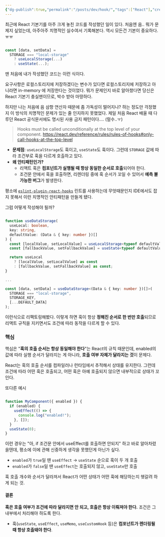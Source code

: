 ```yaml
---
{"dg-publish":true,"permalink":"/posts/dev/hook/","tags":["React"],"created":"2025-05-04","updated":"2025-05-04T22:30:00"}
---
```


최근에 React 기본기를 아주 크게 놓친 코드를 작성했던 일이 있다. 처음엔 음.. 뭐가 문제지 싶었는데, 아주아주 치명적인 실수여서 기록해본다. 역시 모든건 기본이 중요하다. ㅠㅠ

```ts

const [data, setData] =
  STORAGE === "local-storage"
    ? useLocalStorage(...)
    : useState(...);

```

맨 처음에 내가 작성했던 코드는 이런 식이다. 

요구사항은 로컬스토리지에 저장하겠다는 변수가 있다면 로컬스토리지에 저장하고 아니라면 in-memory 에 저장한다는 것이었다. 뭐가 문제인지 바로 알아챘다면 당신은 React 기본기 충실맨이므로, 박수 받아 마땅하다.

하지만 나는 처음에 음 삼항 연산자 때문에 좀 가독성이 떨어지나? 하는 정도만 걱정했지 이 방식의 치명적인 문제가 있는 줄 인지하지 못했었다. 제일 처음 React 배울 때 다루던 React 공식문서에도 명시된 사용 금지 패턴이다.... (럴수..ㅜ)


> Hooks must be called unconditionally at the top level of your component.
https://react.dev/reference/rules/rules-of-hooks#only-call-hooks-at-the-top-level

- **문제점**: `useLocalStorage`도 훅이고, `useState`도 훅이다. 그런데 `STORAGE` 값에 따라 조건부로 훅을 다르게 호출하고 있다.
- **왜 안티패턴인가?**
    - 리액트 훅은 **컴포넌트가 실행될 때 항상 동일한 순서로 호출**되어야 한다.
    - 조건문 안에서 훅을 호출하면, 리렌더링 중에 훅 순서가 꼬일 수 있어서 **예측 불가능한 버그**가 발생한다.

평소에 [`eslint-plugin-react-hooks`](https://www.npmjs.com/package/eslint-plugin-react-hooks) 린트를 사용하는데 무엇때문인지 IDE에서도 잡지 못해서 이런 치명적인 안티패턴을 만들게 됐다. 

그럼 어떻게 작성해야 될까?

```ts

function useDataStorage(
  useLocal: boolean,
  key: string,
  defaultValue: (Data & { key: number })[]
) {
  const [localValue, setLocalValue] = useLocalStorage<typeof defaultValue>(key, defaultValue);
  const [fallbackValue, setFallbackValue] = useState<typeof defaultValue>(defaultValue);

  return useLocal
    ? [localValue, setLocalValue] as const
    : [fallbackValue, setFallbackValue] as const;
}

...

const [data, setData] = useDataStorage<(Data & { key: number })[]>(
  STORAGE === "local-storage",
  STORAGE_KEY,
  [...DEFAULT_DATA]
);


```

이런식으로 리팩토링해봤다. 이렇게 하면 훅이 항상 **정해진 순서로 한 번만 호출**되므로 리액트 규칙을 지키면서도 조건에 따라 동작을 다르게 할 수 있다.

### 핵심

핵심은 "**훅의 호출 순서는 항상 동일해야 한다**"는 React의 규칙 때문인데, enabled의 값에 따라 실행 순서가 달라지는 게 아니라, **호출 여부 자체가 달라지는 것**이 문제다.

React는 훅의 호출 순서를 컴파일러나 런타임에서 추적해서 상태를 유지한다.  그런데 조건에 따라 어떤 훅은 호출되고, 어떤 훅은 아예 호출되지 않으면 내부적으로 상태가 꼬인다.

또다른 예시

```ts

function MyComponent({ enabled }) {
  if (enabled) {
    useEffect(() => {
      console.log("enabled!");
    }, []);
  }
  useState(0);
}

```

이런 경우는 "아, if 조건문 안에서 useEffect를 호출하면 안되지" 하고 바로 알아차렸을텐데, 평소에 이에 관해 신중하게 생각을 못했던게 아닌가 싶다.

- `enabled`가 `true`일 땐 `useEffect` → `useState` 순으로 훅이 두 개 호출
- `enabled`가 `false`일 땐 `useEffect`는 호출되지 않고, `useState`만 호출

훅 호출 개수와 순서가 달라져서 React가 어떤 상태가 어떤 훅에 해당하는지 헷갈려 하게 되는 것.

#### 결론

**훅은 호출 여부가 조건에 따라 달라지면 안 되고, 호출은 항상 이뤄져야 한다.** 조건은 그 내부에서 처리해야 하도록 한다.
- 훅(`useState`, `useEffect`, `useMemo`, `useCustomHook` 등)은 **컴포넌트가 렌더링될 때 항상 호출돼야 한다**.
